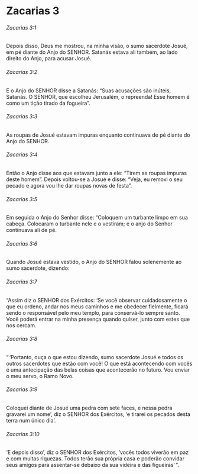 # Zacarias 3

###### Zacarias 3:1

Depois disso, Deus me mostrou, na minha visão, o sumo sacerdote Josué, em pé diante do Anjo do SENHOR. Satanás estava ali também, ao lado direito do Anjo, para acusar Josué.

###### Zacarias 3:2

E o Anjo do SENHOR disse a Satanás: “Suas acusações são inúteis, Satanás. O SENHOR, que escolheu Jerusalém, o repreenda! Esse homem é como um tição tirado da fogueira”.

###### Zacarias 3:3

As roupas de Josué estavam impuras enquanto continuava de pé diante do Anjo do SENHOR.

###### Zacarias 3:4

Então o Anjo disse aos que estavam junto a ele: “Tirem as roupas impuras deste homem”. Depois voltou-se a Josué e disse: “Veja, eu removi o seu pecado e agora vou lhe dar roupas novas de festa”.

###### Zacarias 3:5

Em seguida o Anjo do Senhor disse: “Coloquem um turbante limpo em sua cabeça. Colocaram o turbante nele e o vestiram; e o anjo do Senhor continuava ali de pé.

###### Zacarias 3:6

Quando Josué estava vestido, o Anjo do SENHOR falou solenemente ao sumo sacerdote, dizendo:

###### Zacarias 3:7

“Assim diz o SENHOR dos Exércitos: ‘Se você observar cuidadosamente o que eu ordeno, andar nos meus caminhos e me obedecer fielmente, ficará sendo o responsável pelo meu templo, para conservá-lo sempre santo. Você poderá entrar na minha presença quando quiser, junto com estes que nos cercam.

###### Zacarias 3:8

“ ‘Portanto, ouça o que estou dizendo, sumo sacerdote Josué e todos os outros sacerdotes que estão com você! O que está acontecendo com vocês é uma antecipação das belas coisas que acontecerão no futuro. Vou enviar o meu servo, o Ramo Novo.

###### Zacarias 3:9

Coloquei diante de Josué uma pedra com sete faces, e nessa pedra gravarei um nome’, diz o SENHOR dos Exércitos, ‘e tirarei os pecados desta terra num único dia’.

###### Zacarias 3:10

‘E depois disso’, diz o SENHOR dos Exércitos, ‘vocês todos viverão em paz e com muitas riquezas. Todos terão sua própria casa e poderão convidar seus amigos para assentar-se debaixo da sua videira e das figueiras’ ”.

